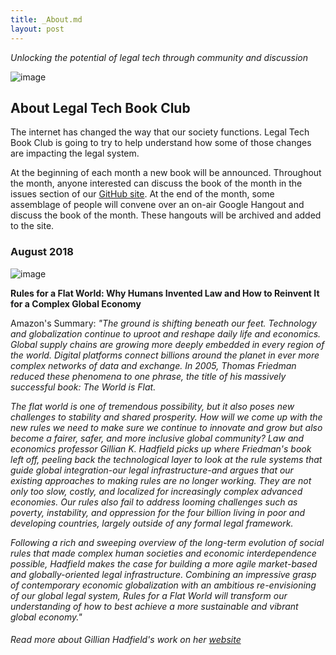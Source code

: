 ```yaml
---
title: _About.md
layout: post
---
```


*Unlocking the potential of legal tech through community and discussion*

![image](https://user-images.githubusercontent.com/10615650/43360530-7920acd4-927c-11e8-9566-9244c5e17302.png)

## About Legal Tech Book Club

The internet has changed the way that our society functions. Legal Tech Book Club is going to try to help understand how some of those changes are impacting the legal system.

At the beginning of each month a new book will be announced. Throughout the month, anyone interested can discuss the book of the month in the issues section of our [GitHub site](https://github.com/LegalTechBookClub/LegalTechBookClub.com/issues/). At the end of the month, some assemblage of people will convene over an on-air Google Hangout and discuss the book of the month. These hangouts will be archived and added to the site.


### August 2018
![image](https://user-images.githubusercontent.com/10615650/43360549-c292e102-927c-11e8-81a5-5bc5f26a9282.png)

**Rules for a Flat World: Why Humans Invented Law and How to Reinvent It for a Complex Global Economy**


Amazon's Summary:
*"The ground is shifting beneath our feet. Technology and globalization continue to uproot and reshape daily life and economics. Global supply chains are growing more deeply embedded in every region of the world. Digital platforms connect billions around the planet in ever more complex networks of data and exchange. In 2005, Thomas Friedman reduced these phenomena to one phrase, the title of his massively successful book: The World is Flat.*

*The flat world is one of tremendous possibility, but it also poses new challenges to stability and shared prosperity. How will we come up with the new rules we need to make sure we continue to innovate and grow but also become a fairer, safer, and more inclusive global community? Law and economics professor Gillian K. Hadfield picks up where Friedman's book left off, peeling back the technological layer to look at the rule systems that guide global integration-our legal infrastructure-and argues that our existing approaches to making rules are no longer working. They are not only too slow, costly, and localized for increasingly complex advanced economies. Our rules also fail to address looming challenges such as poverty, instability, and oppression for the four billion living in poor and developing countries, largely outside of any formal legal framework.*

*Following a rich and sweeping overview of the long-term evolution of social rules that made complex human societies and economic interdependence possible, Hadfield makes the case for building a more agile market-based and globally-oriented legal infrastructure. Combining an impressive grasp of contemporary economic globalization with an ambitious re-envisioning of our global legal system, Rules for a Flat World will transform our understanding of how to best achieve a more sustainable and vibrant global economy."*

###### Read more about Gillian Hadfield's work on her [website](https://gillianhadfield.com/)
